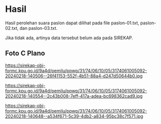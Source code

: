 # Hasil

Hasil perolehan suara paslon dapat dilihat pada file paslon-01.txt, paslon-02.txt, dan paslon-03.txt.

Jika tidak ada, artinya data tersebut belum ada pada SIREKAP.

## Foto C Plano

https://sirekap-obj-formc.kpu.go.id/9a4d/pemilu/ppwp/31/74/06/10/05/3174061005092-20240218-140506--26f41153-552f-4b51-88a4-d247d50644b0.jpg

https://sirekap-obj-formc.kpu.go.id/9a4d/pemilu/ppwp/31/74/06/10/05/3174061005092-20240218-140554--2c43b008-7eff-417a-adea-bc698362cad9.jpg

https://sirekap-obj-formc.kpu.go.id/9a4d/pemilu/ppwp/31/74/06/10/05/3174061005092-20240218-140648--a534f671-5c39-4db2-a834-95bc38c7f571.jpg
